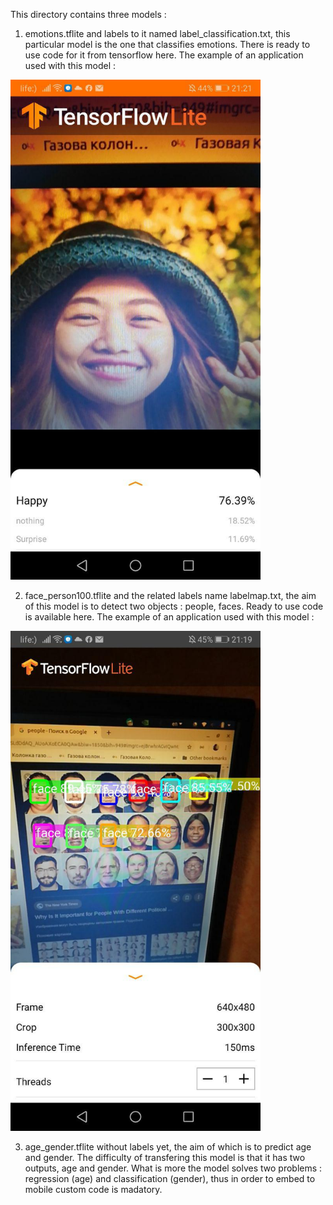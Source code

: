 This directory contains three models : 
1) emotions.tflite and labels to it named label_classification.txt, this particular model is the one that classifies emotions.
There is ready to use code for it from tensorflow <a link='https://www.tensorflow.org/lite/models/image_classification/overview'>here</a>. The example of an application used with this model :
<IMG src='emotions.jpg' height=800 width=400>

2) face_person100.tflite and the related labels name labelmap.txt, the aim of this model is to detect two objects : people, faces. Ready to use code is available <a link='https://www.tensorflow.org/lite/models/object_detection/overview'>here</a>. The example of an application used with this model :
<IMG src='detection.jpg'  height=800 width=400>

3) age_gender.tflite without labels yet, the aim of which is to predict age and gender. The difficulty of transfering this model is that it has two outputs, age and gender. 
What is more the model solves two problems : regression (age) and classification (gender), thus in order to embed to mobile custom code is madatory.

